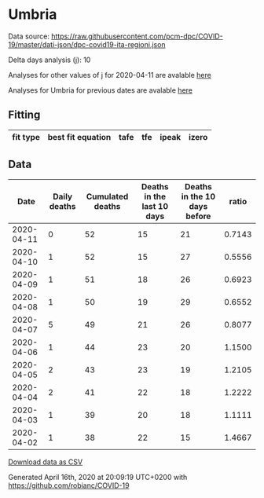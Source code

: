 # Umbria

Data source: https://raw.githubusercontent.com/pcm-dpc/COVID-19/master/dati-json/dpc-covid19-ita-regioni.json

Delta days analysis (j): 10

Analyses for other values of j for 2020-04-11 are avalable [here](../2020-04-11/README.md)

Analyses for Umbria for previous dates are avalable [here](../README.md)

## Fitting 
|fit type|best fit equation|tafe|tfe|ipeak|izero|
|-------|-----|--------|------|---|---|

## Data
|Date|Daily deaths|Cumulated deaths|Deaths in the last 10 days|Deaths in the 10 days before|ratio|
|----|----------|-----------|-------|--------------------|-----|
|2020-04-11|0|52|15|21|0.7143|
|2020-04-10|1|52|15|27|0.5556|
|2020-04-09|1|51|18|26|0.6923|
|2020-04-08|1|50|19|29|0.6552|
|2020-04-07|5|49|21|26|0.8077|
|2020-04-06|1|44|23|20|1.1500|
|2020-04-05|2|43|23|19|1.2105|
|2020-04-04|2|41|22|18|1.2222|
|2020-04-03|1|39|20|18|1.1111|
|2020-04-02|1|38|22|15|1.4667|

[Download data as CSV](COVID-19_umbria_j10_2020-04-11.csv)

Generated April 16th, 2020 at 20:09:19 UTC+0200 with https://github.com/robianc/COVID-19
